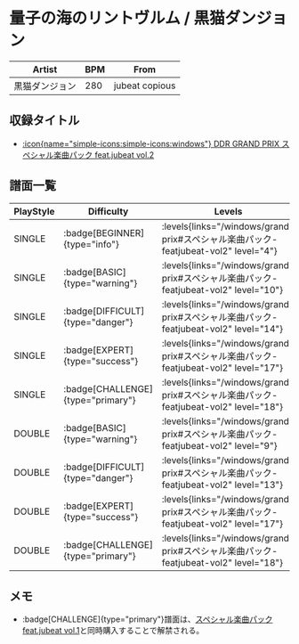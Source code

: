 # 量子の海のリントヴルム / 黒猫ダンジョン

|Artist|BPM|From|
|------|---|----|
|黒猫ダンジョン|280|jubeat copious|

## 収録タイトル

- [:icon{name="simple-icons:simple-icons:windows"} DDR GRAND PRIX スペシャル楽曲パック feat.jubeat vol.2](/windows/grand-prix#スペシャル楽曲パック-featjubeat-vol2)

## 譜面一覧

|PlayStyle|Difficulty|Levels|Notes|Movie|
|---------|----------|------|-----|-----|
|SINGLE| :badge[BEGINNER]{type="info"}| :levels{links="/windows/grand-prix#スペシャル楽曲パック-featjubeat-vol2" level="4"}|111/8||
|SINGLE| :badge[BASIC]{type="warning"}| :levels{links="/windows/grand-prix#スペシャル楽曲パック-featjubeat-vol2" level="10"}|288/25||
|SINGLE| :badge[DIFFICULT]{type="danger"}| :levels{links="/windows/grand-prix#スペシャル楽曲パック-featjubeat-vol2" level="14"}|473/16||
|SINGLE| :badge[EXPERT]{type="success"}| :levels{links="/windows/grand-prix#スペシャル楽曲パック-featjubeat-vol2" level="17"}|727/4||
|SINGLE| :badge[CHALLENGE]{type="primary"}| :levels{links="/windows/grand-prix#スペシャル楽曲パック-featjubeat-vol2" level="18"}|834/5||
|DOUBLE| :badge[BASIC]{type="warning"}| :levels{links="/windows/grand-prix#スペシャル楽曲パック-featjubeat-vol2" level="9"}|268/23||
|DOUBLE| :badge[DIFFICULT]{type="danger"}| :levels{links="/windows/grand-prix#スペシャル楽曲パック-featjubeat-vol2" level="13"}|439/17||
|DOUBLE| :badge[EXPERT]{type="success"}| :levels{links="/windows/grand-prix#スペシャル楽曲パック-featjubeat-vol2" level="17"}|705/4||
|DOUBLE| :badge[CHALLENGE]{type="primary"}| :levels{links="/windows/grand-prix#スペシャル楽曲パック-featjubeat-vol2" level="18"}|801/1||

## メモ

-  :badge[CHALLENGE]{type="primary"}譜面は、[スペシャル楽曲パック feat.jubeat vol.1](/windows/grand-prix#スペシャル楽曲パック-featjubeat-vol1)と同時購入することで解禁される。
